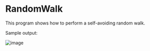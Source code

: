 # RandomWalk
This program shows how to perform a self-avoiding random walk.

Sample output:

![image](https://user-images.githubusercontent.com/79820336/168337283-58d5ad2c-e865-48a1-b4d7-b63c4e769b15.png)

